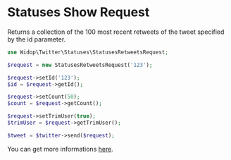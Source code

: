 # Statuses Show Request

Returns a collection of the 100 most recent retweets of the tweet specified by the id parameter.

``` php
use Widop\Twitter\Statuses\StatusesRetweetsRequest;

$request = new StatusesRetweetsRequest('123');

$request->setId('123');
$id = $request->getId();

$request->setCount(50);
$count = $request->getCount();

$request->setTrimUser(true);
$trimUser = $request->getTrimUser();

$tweet = $twitter->send($request);
```

You can get more informations [here](https://dev.twitter.com/docs/api/1.1/post/statuses/retweets/%3Aid).
